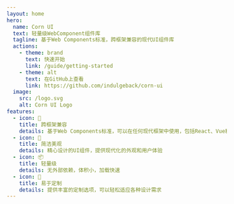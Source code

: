 ```yaml
---
layout: home
hero:
  name: Corn UI
  text: 轻量级WebComponent组件库
  tagline: 基于Web Components标准，跨框架兼容的现代UI组件库
  actions:
    - theme: brand
      text: 快速开始
      link: /guide/getting-started
    - theme: alt
      text: 在GitHub上查看
      link: https://github.com/indulgeback/corn-ui
  image:
    src: /logo.svg
    alt: Corn UI Logo
features:
  - icon: 🚀
    title: 跨框架兼容
    details: 基于Web Components标准，可以在任何现代框架中使用，包括React、Vue和Angular
  - icon: 🎨
    title: 简洁美观
    details: 精心设计的UI组件，提供现代化的外观和用户体验
  - icon: 📦
    title: 轻量级
    details: 无外部依赖，体积小，加载快速
  - icon: 🔧
    title: 易于定制
    details: 提供丰富的定制选项，可以轻松适应各种设计需求
---
```


<style>
/* 主光晕脉冲动画 */
@keyframes mainPulse {
  0% {
    background: linear-gradient(135deg, #4facfe 0%, #00f2fe 100%);
    transform: scale(1) translate(-50%, -50%);
    opacity: 0.7;
  }
  50% {
    background: linear-gradient(135deg, #4facfe 0%, #00f2fe 100%);
    transform: scale(1.1) translate(-50%, -50%);
    opacity: 0.3;
  }
  100% {
    background: linear-gradient(135deg, #4facfe 0%, #00f2fe 100%);
    transform: scale(1) translate(-50%, -50%);
    opacity: 0.7;
  }
}

/* 次光晕脉冲动画 */
@keyframes secondaryPulse {
  0% {
    background: linear-gradient(45deg, rgba(56, 169, 240, 0.6) 0%, rgba(79, 254, 245, 0.6) 100%);
    transform: scale(0.8) translate(-50%, -50%) rotate(0deg);
    opacity: 0.3;
  }
  50% {
    background: linear-gradient(45deg, rgba(0, 242, 254, 0.6) 0%, rgba(79, 172, 254, 0.6) 100%);
    transform: scale(1.3) translate(-50%, -50%) rotate(180deg);
    opacity: 0.2;
  }
  100% {
    background: linear-gradient(45deg, rgba(56, 169, 240, 0.6) 0%, rgba(79, 254, 245, 0.6) 100%);
    transform: scale(0.8) translate(-50%, -50%) rotate(360deg);
    opacity: 0.3;
  }
}

.VPHero .name {
  background: linear-gradient(to right, #4facfe 0%, #00f2fe 100%);
  -webkit-background-clip: text;
  -webkit-text-fill-color: transparent;
  position: relative;
  z-index: 2;
}

/* 创建光晕容器 */
.VPHero .image-container {
  position: relative;
  overflow: visible;
}

/* 主光晕效果 */
.image-bg {
  position: absolute;
  top: 50%;
  left: 50%;
  width: 180%;
  height: 180%;
  border-radius: 50% !important;
  filter: blur(68px) !important;
  animation: mainPulse 4s ease-in-out infinite;
}

/* 添加次级光晕 */
.image-container::before {
  content: '';
  position: absolute;
  top: 50%;
  left: 50%;
  width: 150%;
  height: 150%;
  border-radius: 50%;
  filter: blur(50px);
  z-index: -1;
  animation: secondaryPulse 6s ease-in-out infinite;
}

/* 添加浮动效果到logo */
.VPHero .image {
  animation: float 3s ease-in-out infinite;
  position: relative;
  z-index: 3;
}

@keyframes float {
  0%, 100% {
    transform: translateY(0);
  }
  50% {
    transform: translateY(-10px);
  }
}

/* 响应式调整 */
@media (max-width: 640px) {
  .image-bg, .image-container::before {
    width: 120%;
    height: 120%;
  }
}
</style>
